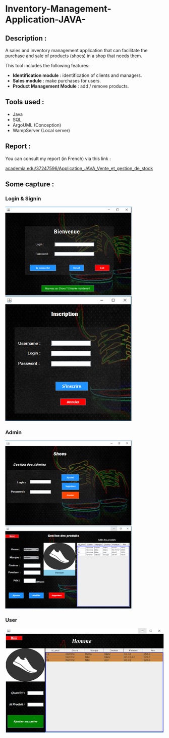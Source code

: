# Inventory-Management-Application-JAVA-

## Description :
A sales and inventory management application that can facilitate the purchase and sale of products (shoes) in a shop that needs them.

This tool includes the following features:
- **Identification module** : identification of clients and managers.
- **Sales module** : make purchases for users.
- **Product Management Module** : add / remove products.

## Tools used :
* Java
* SQL
* ArgoUML (Conception)
* WampServer (Local server)

## Report :
You can consult my report (in French) via this link : 

[academia.edu/37247596/Application_JAVA_Vente_et_gestion_de_stock](https://www.academia.edu/37247596/Application_JAVA_Vente_et_gestion_de_stock)

## Some capture :
### Login & Signin
<img src="https://github.com/AhmedSaad95/Inventory-Management-Application-JAVA-/blob/master/img/p1.PNG" width="400"> <img src="https://github.com/AhmedSaad95/Inventory-Management-Application-JAVA-/blob/master/img/p0.PNG" width="400">
### Admin 
<img src="https://github.com/AhmedSaad95/Inventory-Management-Application-JAVA-/blob/master/img/p5.PNG" width="400"> <img src="https://github.com/AhmedSaad95/Inventory-Management-Application-JAVA-/blob/master/img/p6.PNG" width="400">
### User
<p align="center">
<img src="https://github.com/AhmedSaad95/Inventory-Management-Application-JAVA-/blob/master/img/p3.PNG" width="500">
</p>
